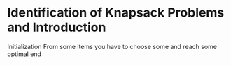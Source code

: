 # Identification of Knapsack Problems and Introduction

Initialization
From some items you have to choose some
and reach some optimal end
